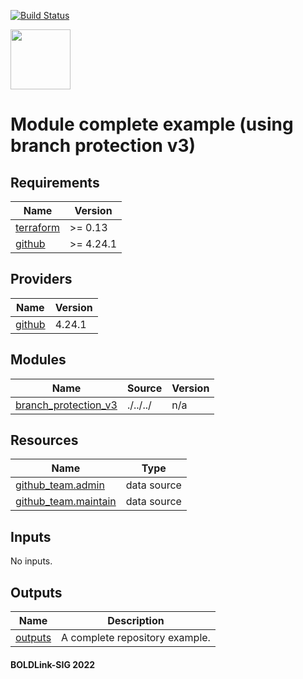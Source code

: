 [![Build Status](https://github.com/boldlink/terraform-github-repository/actions/workflows/pre-commit.yml/badge.svg)](https://github.com/boldlink/terraform-github-repository/actions)

[<img src="https://avatars.githubusercontent.com/u/25388280?s=200&v=4" width="96"/>](https://boldlink.io)

# Module complete example (using branch protection v3)



<!-- BEGINNING OF PRE-COMMIT-TERRAFORM DOCS HOOK -->
## Requirements

| Name | Version |
|------|---------|
| <a name="requirement_terraform"></a> [terraform](#requirement\_terraform) | >= 0.13 |
| <a name="requirement_github"></a> [github](#requirement\_github) | >= 4.24.1 |

## Providers

| Name | Version |
|------|---------|
| <a name="provider_github"></a> [github](#provider\_github) | 4.24.1 |

## Modules

| Name | Source | Version |
|------|--------|---------|
| <a name="module_branch_protection_v3"></a> [branch\_protection\_v3](#module\_branch\_protection\_v3) | ./../../ | n/a |

## Resources

| Name | Type |
|------|------|
| [github_team.admin](https://registry.terraform.io/providers/integrations/github/latest/docs/data-sources/team) | data source |
| [github_team.maintain](https://registry.terraform.io/providers/integrations/github/latest/docs/data-sources/team) | data source |

## Inputs

No inputs.

## Outputs

| Name | Description |
|------|-------------|
| <a name="output_outputs"></a> [outputs](#output\_outputs) | A complete repository example. |
<!-- END OF PRE-COMMIT-TERRAFORM DOCS HOOK -->

#### BOLDLink-SIG 2022
